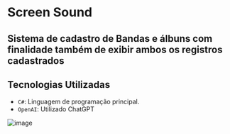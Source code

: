 # Screen Sound
## Sistema de cadastro de Bandas e álbuns com finalidade também de exibir ambos os registros cadastrados
## Tecnologias Utilizadas
- `C#`: Linguagem de programação principal.
- `OpenAI`: Utilizado ChatGPT

![image](https://github.com/user-attachments/assets/6ddd7541-bf62-4117-9230-8d618d07f639)
